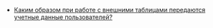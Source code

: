 * [Каким образом при работе с внешними таблицами передаются учетные данные пользователей?](#pxf-users)
